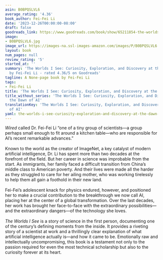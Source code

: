 ```yaml
---
asin: B0BPQSLVL6
average_rating: '4.36'
book_author: Fei-Fei Li
date: '2023-12-26T00:00:00-08:00'
draft: false
goodreads_link: https://www.goodreads.com/book/show/65211854-the-worlds-i-see
image:
- B0BPQSLVL6.jpg
image_url: https://images-na.ssl-images-amazon.com/images/P/B0BPQSLVL6.01._SCLZZZZZZZ.jpg
layout: book
num_pages: null
review_rating: '5'
started_at: ''
summary: 'The Worlds I See: Curiosity, Exploration, and Discovery at the Dawn of AI
  by Fei-Fei Li - rated 4.36/5 on Goodreads'
tagline: A None-page book by Fei-Fei Li
tags:
- Fei-Fei Li
title: 'The Worlds I See: Curiosity, Exploration, and Discovery at the Dawn of AI'
title_without_series: 'The Worlds I See: Curiosity, Exploration, and Discovery at
  the Dawn of AI'
translationKey: 'The Worlds I See: Curiosity, Exploration, and Discovery at the Dawn
  of AI'
yaml: the-worlds-i-see-curiosity-exploration-and-discovery-at-the-dawn-of-ai
---
```


<i>Wired</i> called Dr. Fei-Fei Li “one of a tiny group of scientists—a group perhaps small enough to fit around a kitchen table—who are responsible for AI’s recent remarkable advances.”<br /><br />Known to the world as the creator of ImageNet, a key catalyst of modern artificial intelligence, Dr. Li has spent more than two decades at the forefront of the field. But her career in science was improbable from the start. As immigrants, her family faced a difficult transition from China’s middle class to American poverty. And their lives were made all the harder as they struggled to care for her ailing mother, who was working tirelessly to help them all gain a foothold in their new land.<br /><br />Fei-Fei’s adolescent knack for physics endured, however, and positioned her to make a crucial contribution to the breakthrough we now call AI, placing her at the center of a global transformation. Over the last decades, her work has brought her face-to-face with the extraordinary possibilities—and the extraordinary dangers—of the technology she loves.<br /><br /><i>The Worlds I See</i> is a story of science in the first person, documenting one of the century’s defining moments from the inside. It provides a riveting story of a scientist at work and a thrillingly clear explanation of what artificial intelligence actually is—and how it came to be. Emotionally raw and intellectually uncompromising, this book is a testament not only to the passion required for even the most technical scholarship but also to the curiosity forever at its heart.